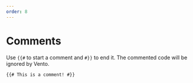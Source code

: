 ```yaml
---
order: 8
---
```


# Comments

Use `{{#` to start a comment and `#}}` to end it. The commented code will be
ignored by Vento.

```vento
{{# This is a comment! #}}
```
